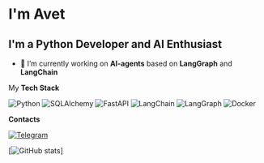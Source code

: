 # I'm Avet

## I'm a **Python Developer** and **AI Enthusiast**

- 🔭 I’m currently working on **AI-agents** based on **LangGraph** and **LangChain**


My **Tech Stack**

![Python](https://img.shields.io/badge/Python-000000?style=for-the-badge&logo=Python&logoColor=white)
![SQLAlchemy](https://img.shields.io/badge/SQLAlchemy-000000?style=for-the-badge&logo=SQLAlchemy&logoColor=white)
![FastAPI](https://img.shields.io/badge/FastAPI-000000?style=for-the-badge&logo=FastAPI&logoColor=white)
![LangChain](https://img.shields.io/badge/LangChain-000000?style=for-the-badge&logo=LangChain&logoColor=white)
![LangGraph](https://img.shields.io/badge/LangGraph-000000?style=for-the-badge&logo=LangGraph&logoColor=white)
![Docker](https://img.shields.io/badge/Docker-000000?style=for-the-badge&logo=Docker&logoColor=white)


**Contacts**

[![Telegram](https://img.shields.io/badge/Telegram-000000?style=for-the-badge&logo=Telegram&logoColor=white)](t.me/senseimastermind)


[![GitHub stats](https://github-readme-stats.vercel.app/api?username=crykrypta&theme=dark)]